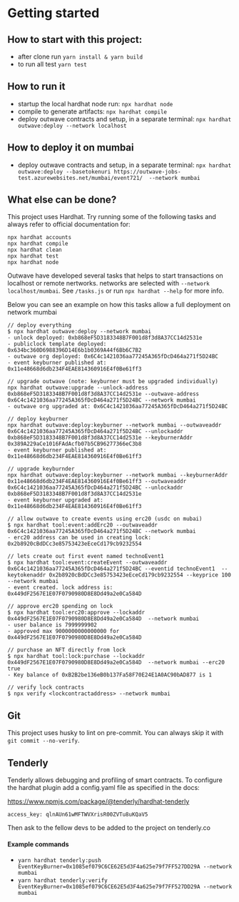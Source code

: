 # Getting started


## How to start with this project:
- after clone run `yarn install & yarn build`
- to run all test `yarn test`

## How to run it
- startup the local hardhat node run: `npx hardhat node`
- compile to generate artifacts: `npx hardhat compile`
- deploy outwave contracts and setup, in a separate terminal: `npx hardhat outwave:deploy --network localhost`

## How to deploy it on mumbai
- deploy outwave contracts and setup, in a separate terminal: `npx hardhat outwave:deploy --basetokenuri https://outwave-jobs-test.azurewebsites.net/mumbai/event721/  --network mumbai`

## What else can be done?
This project uses Hardhat.
Try running some of the following tasks and always refer to official documentation for:

```shell
npx hardhat accounts
npx hardhat compile
npx hardhat clean
npx hardhat test
npx hardhat node

```

Outwave have developed several tasks that helps to start transactions on localhost or remote nertworks. networks are selected with `--network localhost/mumbai`.  See `/tasks.js` or run `npx hardhat --help` for more info.

Below you can see an example on how this tasks allow a full deployment on network mumbai

```shell
// deploy everything
$ npx hardhat outwave:deploy --network mumbai
- unlock deployed: 0xb868eF5D3183348B7F001d8f3d8A37CC14d2531e
- publiclock template deployed: 0x634bc360D6988396D14E6b1b0369A44f6Bb6C7B2
- outwave org deployed: 0x6C4c1421036aa77245A365fDcD464a271f5D24BC
- event keyburner published at: 0x11e48668d6db234F4EAE814360916E4f0Be61ff3

// upgrade outwave (note: keyburner must be upgraded individually)
npx hardhat outwave:upgrade --unlock-address 0xb868eF5D3183348B7F001d8f3d8A37CC14d2531e --outwave-address 0x6C4c1421036aa77245A365fDcD464a271f5D24BC --network mumbai
- outwave org upgraded at: 0x6C4c1421036aa77245A365fDcD464a271f5D24BC

// deploy keyburner
npx hardhat outwave:deploy:keyburner --network mumbai --outwaveaddr 0x6C4c1421036aa77245A365fDcD464a271f5D24BC --unlockaddr 0xb868eF5D3183348B7F001d8f3d8A37CC14d2531e --keyburnerAddr 0x389A229aCe1016FAdAcfb07b5CB96277366eC3b8
- event keyburner published at: 0x11e48668d6db234F4EAE814360916E4f0Be61ff3

// upgrade keyburnder
npx hardhat outwave:deploy:keyburner --network mumbai --keyburnerAddr 0x11e48668d6db234F4EAE814360916E4f0Be61ff3 --outwaveaddr 0x6C4c1421036aa77245A365fDcD464a271f5D24BC --unlockaddr 0xb868eF5D3183348B7F001d8f3d8A37CC14d2531e
- event keyburner upgraded at: 0x11e48668d6db234F4EAE814360916E4f0Be61ff3

// allow outwave to create events using erc20 (usdc on mubai)
$ npx hardhat tool:event:addErc20 --outwaveaddr 0x6C4c1421036aa77245A365fDcD464a271f5D24BC --network mumbai
- erc20 address can be used in creating lock: 0x2b8920cBdDCc3e85753423eEceCd179cb9232554

// lets create out first event named technoEvent1
$ npx hardhat tool:event:createEvent --outwaveaddr 0x6C4c1421036aa77245A365fDcD464a271f5D24BC --eventid technoEvent1  --keytokenaddr 0x2b8920cBdDCc3e85753423eEceCd179cb9232554 --keyprice 100  --network mumbai
- event created. lock address is: 0x449dF2567E1E07F0790980D8E8Dd49a2e0Ca584D

// approve erc20 spending on lock
$ npx hardhat tool:erc20:approve --lockaddr 0x449dF2567E1E07F0790980D8E8Dd49a2e0Ca584D  --network mumbai
- user balance is 7999999902
- approved max 9000000000000000 for 0x449dF2567E1E07F0790980D8E8Dd49a2e0Ca584D

// purchase an NFT directly from lock
$ npx hardhat tool:lock:purchase --lockaddr 0x449dF2567E1E07F0790980D8E8Dd49a2e0Ca584D  --network mumbai --erc20 true
- Key balance of 0xB2B2be136eB0b137Fa58F70E24E1A0AC90bAD877 is 1

// verify lock contracts
$ npx verify <lockcontractaddress> --network mumbai  

```



## Git
This project uses husky to lint on pre-commit. You can always skip it with `git commit --no-verify`. 



## Tenderly
Tenderly allows debugging and profiling of smart contracts. To configure the hardhat plugin add a config.yaml file as specified in the docs:

https://www.npmjs.com/package/@tenderly/hardhat-tenderly

`access_key: qlnAUn61wMFTWVXrisR00ZVTu8uKQaV5`

Then ask to the fellow devs to be added to the project on tenderly.co

#### Example commands
- `yarn hardhat tenderly:push EventKeyBurner=0x1085ef079C6CE62E5d3F4a625e79f7FF527DD29A --network mumbai`
- `yarn hardhat tenderly:verify EventKeyBurner=0x1085ef079C6CE62E5d3F4a625e79f7FF527DD29A --network mumbai` 
